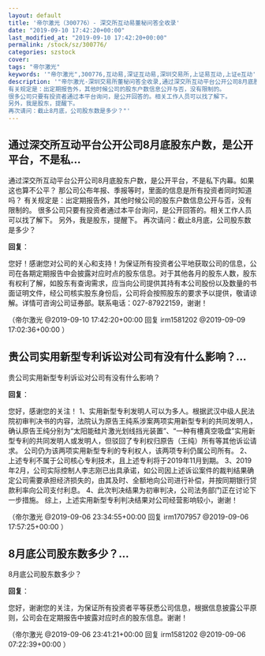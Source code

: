 ```yaml
---
layout: default
title: '帝尔激光（300776）- 深交所互动易董秘问答全收录'
date: "2019-09-10 17:42:20+00:00"
last_modified_at: "2019-09-10 17:42:20+00:00"
permalink: /stock/sz/300776/
categories: szstock
cover: 
tags: "帝尔激光"
keywords: '"帝尔激光",300776,互动易,深证互动易,深圳交易所,上证易互动,上证e互动'
description: '"帝尔激光-深圳交易所董秘问答全收录,通过深交所互动平台公开公司8月底股东户数，是公开平台，不是私下内幕。如果这也算不公平？ 那公司公布年报、季报等时，里面的信息是所有投资者同时知道吗？
有关规定是：出定期报告外，其他时候公司的股东户数信息公开与否，没有限制的。
很多公司只要有投资者通过本平台询问，是公开回答的。相关工作人员可以找了解下。
另外，我是股东，提醒下。
再次请问：截止8月底，公司股东数是多少？"'
---
```


## 通过深交所互动平台公开公司8月底股东户数，是公开平台，不是私...

通过深交所互动平台公开公司8月底股东户数，是公开平台，不是私下内幕。如果这也算不公平？ 那公司公布年报、季报等时，里面的信息是所有投资者同时知道吗？
有关规定是：出定期报告外，其他时候公司的股东户数信息公开与否，没有限制的。
很多公司只要有投资者通过本平台询问，是公开回答的。相关工作人员可以找了解下。
另外，我是股东，提醒下。
再次请问：截止8月底，公司股东数是多少？

**回复**：

您好！感谢您对公司的关心和支持！为保证所有投资者公平地获取公司的信息，公司在各期定期报告中会披露对应时点的股东信息。对于其他各月的股东人数，股东有权利了解，如股东有查询需求，应当向公司提供其持有本公司股份以及数量的书面证明文件，经公司核实股东身份后，公司将会按照股东的要求予以提供，敬请谅解。详情可咨询公司证券部。联系电话：027-87922159，谢谢！ 

（帝尔激光  @2019-09-10 17:42:20+00:00 回复 irm1581202  @2019-09-09 17:02:36+00:00 ）

## 贵公司实用新型专利诉讼对公司有没有什么影响？...

贵公司实用新型专利诉讼对公司有没有什么影响？

**回复**：

您好，感谢您的关注！
1、实用新型专利发明人可以为多人。根据武汉中级人民法院初审判决书的内容，法院认为原告王纯系涉案两项实用新型专利的共同发明人，确认原告王纯分别为“太阳能硅片激光划线挡光装置”、“一种有槽真空吸盘”实用新型专利的共同发明人或发明人，但驳回了专利权归原告（王纯）所有等其他诉讼请求。
公司仍为该两项实用新型专利的专利权人，该两项专利仍属公司所有。
2、上述专利不属于公司核心专利技术，且上述专利将于2019年11月到期。
3、2019年2月，公司实际控制人李志刚已出具承诺，如公司因上述诉讼案件的裁判结果确定公司需要承担经济损失的，由其及时、全额地向公司进行补偿，并按同期银行贷款利率向公司支付利息。
4、此次判决结果为初审判决，公司法务部门正在讨论下一步措施。
综上，上述实用新型专利判决结果对公司经营影响较小，谢谢！ 

（帝尔激光  @2019-09-06 23:34:55+00:00 回复 irm1707957  @2019-09-06 17:57:25+00:00 ）

## 8月底公司股东数多少？...

8月底公司股东数多少？

**回复**：

您好，谢谢您的关注，为保证所有投资者平等获悉公司信息，根据信息披露公平原则，公司会在定期报告中披露对应时点的股东信息。谢谢！ 

（帝尔激光  @2019-09-06 23:41:21+00:00 回复 irm1581202  @2019-09-06 07:22:39+00:00 ）

